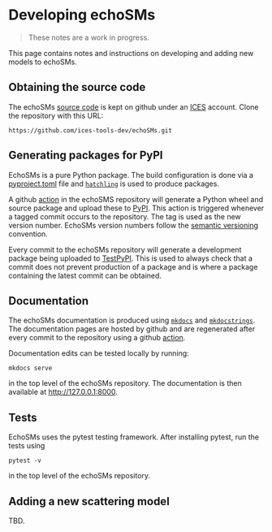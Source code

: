 # Developing echoSMs

> These notes are a work in progress.

This page contains notes and instructions on developing and adding new models to echoSMs.

## Obtaining the source code

The echoSMs [source code](https://github.com/ices-tools-dev/echoSMs) is kept on github under an [ICES](http://www.ices.dk/) account. Clone the repository with this URL:

    https://github.com/ices-tools-dev/echoSMs.git

## Generating packages for PyPI

EchoSMs is a pure Python package. The build configuration is done via a [pyproject.toml](https://github.com/ices-tools-dev/echoSMs/blob/main/pyproject.toml) file and [`hatchling`](https://hatch.pypa.io/latest/) is used to produce packages.

A github [action](https://github.com/ices-tools-dev/echoSMs/blob/main/.github/workflows/publish-to-pypi.yml) in the echoSMS repository will generate a Python wheel and source package and upload these to [PyPI](https://pypi.org/project/echosms/). This action is triggered whenever a tagged commit occurs to the repository. The tag is used as the new version number. EchoSMs version numbers follow the [semantic versioning](http://semver.org) convention.

Every commit to the echoSMs repository will generate a development package being uploaded to [TestPyPI](https://test.pypi.org/project/echosms/#history). This is used to always check that a commit does not prevent production of a package and is where a package containing the latest commit can be obtained.

## Documentation

The echoSMs documentation is produced using [`mkdocs`](https://www.mkdocs.org/) and [`mkdocstrings`](https://mkdocstrings.github.io/). The documentation pages are hosted by github and are regenerated after every commit to the repository using a github [action](https://github.com/ices-tools-dev/echoSMs/actions/workflows/build-docs.yml).

Documentation edits can be tested locally by running:

    mkdocs serve

in the top level of the echoSMs repository. The documentation is then available at <http://127.0.0.1:8000>.

## Tests

EchoSMs uses the pytest testing framework. After installing pytest, run the tests using

    pytest -v
    
in the top level of the echoSMs repository.

## Adding a new scattering model

TBD.
